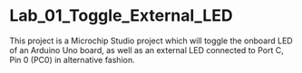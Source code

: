 # Lab_01_Toggle_External_LED

This project is a Microchip Studio project which will toggle the onboard LED of an Arduino Uno board, as well as an 
external LED connected to Port C, Pin 0 (PC0) in alternative fashion.

